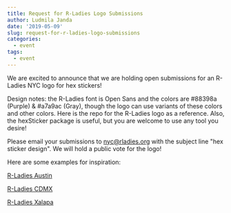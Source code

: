 ```yaml
---
title: Request for R-Ladies Logo Submissions
author: Ludmila Janda
date: '2019-05-09'
slug: request-for-r-ladies-logo-submissions
categories:
  - event
tags:
  - event
---
```


We are excited to announce that we are holding open submissions for an R-Ladies NYC logo for hex stickers!

Design notes: the R-Ladies font is Open Sans and the colors are #88398a (Purple) & #a7a9ac (Gray), though the logo can use variants of these colors and other colors. Here is the repo for the R-Ladies logo as a reference. Also, the hexSticker package is useful, but you are welcome to use any tool you desire!

Please email your submissions to nyc@rladies.org with the subject line "hex sticker design". We will hold a public vote for the logo!

Here are some examples for inspiration: 

[R-Ladies Austin](https://community.rstudio.com/uploads/default/original/2X/e/e3d6e7312a2e01e0fae8ee76d9d3ccaebe902b83.jpeg)

[R-Ladies CDMX](https://secure.meetupstatic.com/photos/event/8/0/8/b/600_476852907.jpeg)

[R-Ladies Xalapa](https://secure.meetupstatic.com/photos/event/5/3/a/8/600_480981416.jpeg)

